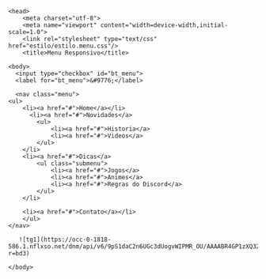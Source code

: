 

    <head>
        <meta charset="utf-8">
		<meta name="viewport" content="width=device-width,initial-scale=1.0">
		<link rel="stylesheet" type="text/css" href="estilo/estilo.menu.css"/>
        <title>Menu Responsivo</title>
		
    <body>
      <input type="checkbox" id="bt_menu">
      <label for="bt_menu">&#9776;</label>

      <nav class="menu">
	<ul>
    	<li><a href="#">Home</a></li>
          <li><a href="#">Novidades</a>
        	<ul>
            	<li><a href="#">Historia</a>
                <li><a href="#">Videos</a>
            </ul>
        </li>
        <li><a href="#">Dicas</a>
        	<ul class="submenu">
            	<li><a href="#">Jogos</a>
                <li><a href="#">Animes</a>
                <li><a href="#">Regras do Discord</a>
            </ul>
        </li>
      
        <li><a href="#">Contato</a></li>
        </ul>
    </nav>
   
       ![tg1](https://occ-0-1818-586.1.nflxso.net/dnm/api/v6/9pS1daC2n6UGc3dUogvWIPMR_OU/AAAABR4GP1zXQ32ZnC0iCONIzsOYDpZi76Wve07Y51yUZbPbAcV4j8UsDNMENxGfCAygQM2wJ5dMzmtB_Ns5cAXLK6izbMC0cC8wBgvWQD3sLn7Ia87T.jpg?r=bd3)

    </body>
